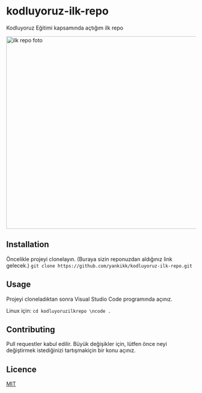 # kodluyoruz-ilk-repo
Kodluyoruz Eğitimi kapsamında açtığım ilk repo

<img width="511" alt="ilk repo foto" src="https://user-images.githubusercontent.com/55550246/176907751-8043c8db-023e-4164-9729-2fc090ea2d52.png">

## Installation
Öncelikle projeyi clonelayın. (Buraya sizin reponuzdan aldığınız link gelecek.)
`git clone https://github.com/yankikk/kodluyoruz-ilk-repo.git`

## Usage
Projeyi cloneladıktan sonra Visual Studio Code programında açınız.

Linux için:
`cd kodluyoruzilkrepo \ncode .`

## Contributing
Pull requestler kabul edilir. Büyük değişikler için, lütfen önce neyi değiştirmek istediğinizi tartışmakiçin bir konu açınız.

## Licence
[MIT](https://choosealicense.com/licenses/mit/)
